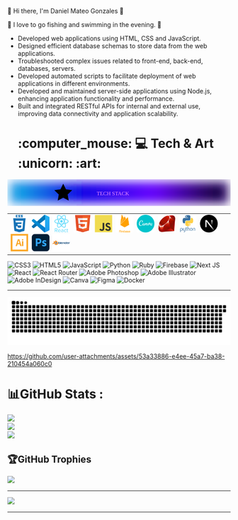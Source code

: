 💖 Hi there, I'm Daniel Mateo Gonzales 👋

📌 I love to go fishing and swimming in the evening. 📌

- Developed web applications using HTML, CSS and JavaScript.
- Designed efficient database schemas to store data from the web applications.
- Troubleshooted complex issues related to front-end, back-end, databases, servers.
- Developed automated scripts to facilitate deployment of web applications in different environments.
- Developed and maintained server-side applications using Node.js, enhancing application functionality and performance.
- Built and integrated RESTful APIs for internal and external use, improving data connectivity and application scalability.
  <h1>   :computer_mouse: 💻  Tech & Art :unicorn: :art:  </h1> 

![tech stach](title.svg)

<div>
<table>
  <tr>
  <td>
      <img src="https://github.com/devicons/devicon/blob/master/icons/css3/css3-plain-wordmark.svg"  title="CSS3" alt="CSS" width="40" height="40"/>&nbsp;
  <img src="https://github.com/devicons/devicon/blob/master/icons/vscode/vscode-original.svg" title="React" alt="React" width="40" height="40"/>&nbsp;
  <img src="https://github.com/devicons/devicon/blob/master/icons/react/react-original-wordmark.svg" title="React" alt="React" width="40" height="40"/>&nbsp;
  <img src="https://github.com/devicons/devicon/blob/master/icons/html5/html5-original.svg" title="HTML5" alt="HTML" width="40" height="40"/>&nbsp;
  <img src="https://github.com/devicons/devicon/blob/master/icons/javascript/javascript-original.svg" title="JavaScript" alt="JavaScript" width="40" height="40"/>&nbsp;
  <img src="https://github.com/devicons/devicon/blob/master/icons/firebase/firebase-plain-wordmark.svg" title="Firebase" alt="Firebase" width="40" height="40"/>&nbsp;
  <img src="https://github.com/devicons/devicon/blob/master/icons/canva/canva-original.svg" title="Firebase" alt="Firebase" width="40" height="40"/>&nbsp;
  <img src="https://github.com/devicons/devicon/blob/master/icons/ruby/ruby-original.svg" title="Firebase" alt="Firebase" width="40" height="40"/>&nbsp;
  <img src="https://github.com/devicons/devicon/blob/master/icons/python/python-original-wordmark.svg" title="Firebase" alt="Firebase" width="40" height="40"/>&nbsp;
   <img src="https://github.com/devicons/devicon/blob/master/icons/nextjs/nextjs-original.svg" title="Firebase" alt="Firebase" width="40" height="40"/>&nbsp;
   <img src="https://github.com/devicons/devicon/blob/master/icons/illustrator/illustrator-line.svg" title="Firebase" alt="Firebase" width="40" height="40"/>&nbsp;
   <img src="https://github.com/devicons/devicon/blob/master/icons/photoshop/photoshop-original.svg" title="Firebase" alt="Firebase" width="40" height="40"/>&nbsp;
   <img src="https://github.com/devicons/devicon/blob/master/icons/blender/blender-original-wordmark.svg" title="Firebase" alt="Firebase" width="40" height="40"/>&nbsp;
  </td>
  </tr>
</table>

 ![CSS3](star_bg_css3.svg)
![HTML5](star_bg_html5.svg)
![JavaScript](star_bg_javascript.svg)
![Python](star_bg_python.svg)
![Ruby](star_bg_ruby.svg)
![Firebase](star_bg_firebase.svg)
![Next JS](star_bg_next_js.svg)
![React](star_bg_react.svg)
![React Router](star_bg_react_router.svg)
![Adobe Photoshop](star_bg_adobe_photoshop.svg)
![Adobe Illustrator](star_bg_adobe_illustrator.svg)
![Adobe InDesign](star_bg_adobe_indesign.svg)
![Canva](star_bg_canva.svg)
![Figma](star_bg_figma.svg)
![Docker](star_bg_docker.svg)


<!-- ![CSS3](https://img.shields.io/badge/css3-%231572B6.svg?style=for-the-badge&logo=css3&logoColor=black&color=ff00e6x) 
![HTML5](https://img.shields.io/badge/html5-%23E34F26.svg?style=for-the-badge&logo=html5&logoColor=black&color=f7076b) 
![JavaScript](https://img.shields.io/badge/javascript-%23323330.svg?style=for-the-badge&logo=javascript&logoColor=black&color=f70707) 
![Python](https://img.shields.io/badge/python-3670A0?style=for-the-badge&logo=python&logoColor=black&color=f76f07) 
![Ruby](https://img.shields.io/badge/ruby-%23CC342D.svg?style=for-the-badge&logo=ruby&logoColor=black&color=f5cd07) 
![Firebase](https://img.shields.io/badge/firebase-%23039BE5.svg?style=for-the-badge&logo=firebase&logoColor=black&color=b6f507)
![Next JS](https://img.shields.io/badge/Next-black?style=for-the-badge&logo=next.js&logoColor=black&color=3bf507) 
![React](https://img.shields.io/badge/react-%2320232a.svg?style=for-the-badge&logo=react&logoColor=black&color=07f562) 
![Rails](https://img.shields.io/badge/rails-%23CC0000.svg?style=for-the-badge&logo=ruby-on-rails&logoColor=black&color=05faf6)
![Threejs](https://img.shields.io/badge/threejs-black?style=for-the-badge&logo=three.js&logoColor=black&color=0281f7)
![React Router](https://img.shields.io/badge/React_Router-CA4245?style=for-the-badge&logo=react-router&logoColor=black&color=0525f5) 
![Adobe Photoshop](https://img.shields.io/badge/adobephotoshop-%2331A8FF.svg?style=for-the-badge&logo=adobephotoshop&logoColor=black&color=3300ff)
![Adobe Illustrator](https://img.shields.io/badge/adobeillustrator-%23FF9A00.svg?style=for-the-badge&logo=adobeillustrator&logoColor=black&color=6600ff) 
![Adobe InDesign](https://img.shields.io/badge/Adobe%20InDesign-49021F?style=for-the-badge&logo=adobeindesign&logoColor=black&color=aa00ff) 
![Canva](https://img.shields.io/badge/Canva-%2300C4CC.svg?style=for-the-badge&logo=Canva&logoColor=black&color=f700ff) 	
![Figma](https://img.shields.io/badge/figma-%23F24E1E.svg?style=for-the-badge&logo=figma&logoColor=black&color=ff00a2) 
![Docker](https://img.shields.io/badge/docker-%230db7ed.svg?style=for-the-badge&logo=docker&logoColor=black&color=ff0051)

-->

</div>
<hr>

![snake animation](https://github.com/AnnaVi11arrea1/AnnaVi11arrea1/blob/output/github-contribution-grid-snake2.svg)



  

https://github.com/user-attachments/assets/53a33886-e4ee-45a7-ba38-210454a060c0






<!--
**AnnaVi11arrea1/AnnaVi11arrea1** is a ✨ _special_ ✨ repository because its `README.md` (this file) appears on your GitHub profile.-->




# 📊GitHub Stats :
![](https://github-readme-stats.vercel.app/api?username=AnnaVi11arrea1&theme=chartreuse-dark&hide_border=true&include_all_commits=false&count_private=false)<br/>
![](https://github-readme-streak-stats.herokuapp.com/?user=AnnaVi11arrea1&theme=chartreuse-dark&hide_border=true)<br/>
![](https://github-readme-stats.vercel.app/api/top-langs/?username=AnnaVi11arrea1&theme=chartreuse-dark&hide_border=true&include_all_commits=false&count_private=false&layout=compact)

## 🏆GitHub Trophies
![](https://github-trophies.vercel.app/?username=AnnaVi11arrea1&theme=matrix&no-frame=true&no-bg=false&margin-w=4)

---
[![](https://visitcount.itsvg.in/api?id=AnnaVi11arrea1&icon=9&color=9)](https://visitcount.itsvg.in)


<hr>


